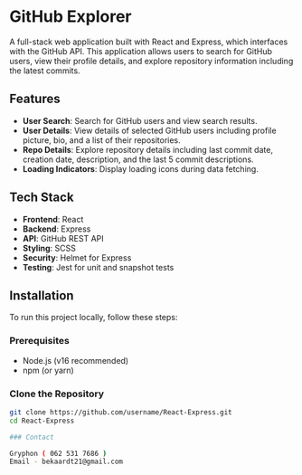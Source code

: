 # GitHub Explorer

A full-stack web application built with React and Express, which interfaces with the GitHub API. This application allows users to search for GitHub users, view their profile details, and explore repository information including the latest commits.

## Features

- **User Search**: Search for GitHub users and view search results.
- **User Details**: View details of selected GitHub users including profile picture, bio, and a list of their repositories.
- **Repo Details**: Explore repository details including last commit date, creation date, description, and the last 5 commit descriptions.
- **Loading Indicators**: Display loading icons during data fetching.

## Tech Stack

- **Frontend**: React
- **Backend**: Express
- **API**: GitHub REST API
- **Styling**: SCSS
- **Security**: Helmet for Express
- **Testing**: Jest for unit and snapshot tests

## Installation

To run this project locally, follow these steps:

### Prerequisites

- Node.js (v16 recommended)
- npm (or yarn)

### Clone the Repository

```bash
git clone https://github.com/username/React-Express.git
cd React-Express

### Contact

Gryphon ( 062 531 7686 )
Email - bekaardt21@gmail.com
